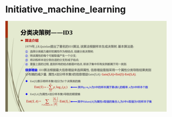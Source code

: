 # Initiative_machine_learning
![](https://github.com/Daniel1586/Initiative_machine_learning/raw/master/00_images/01_ID3/ID3_01.jpg) 
